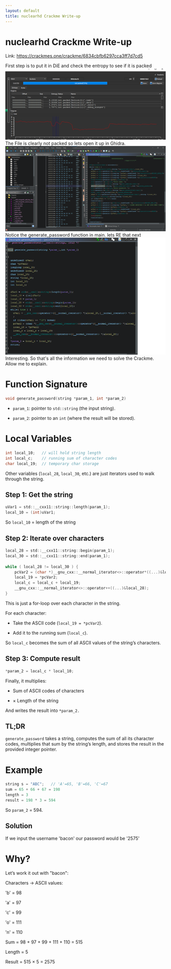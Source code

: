 ```yaml
---
layout: default
title: nuclearhd Crackme Write-up
---
```


# nuclearhd Crackme Write-up

Link:  https://crackmes.one/crackme/6834cbfb6297cca3ff7d7cd5

First step is to put it in DiE and check the entropy to see if it is packed
![Error Loading Image](/practice/crackme2/1.png)
The File is clearly not packed so lets open it up in Ghidra.
![Error Loading Image](/practice/crackme2/2.png)
Notice the generate_password function in main. lets RE that next
![Error Loading Image](/practice/crackme2/3.png)
Interesting. So that's all the information we need to solve the Crackme. Allow me to explain.
# Function Signature

```c
void generate_password(string *param_1, int *param_2)

```
- `param_1`: pointer to `std::string` (the input string).

- `param_2`: pointer to an `int` (where the result will be stored).

# Local Variables
```c
int local_10;   // will hold string length
int local_c;    // running sum of character codes
char local_19;  // temporary char storage
```
Other variables (`local_28`, `local_30`, etc.) are just iterators used to walk through the string.

## Step 1: Get the string

```c
uVar1 = std::__cxx11::string::length(param_1);
local_10 = (int)uVar1;

```
So `local_10` = length of the string

## Step 2: Iterate over characters

```c
local_28 = std::__cxx11::string::begin(param_1);
local_30 = std::__cxx11::string::end(param_1);

while ( local_28 != local_30 ) {
    pcVar2 = (char *)__gnu_cxx::__normal_iterator<>::operator*((...)&local_28);
    local_19 = *pcVar2;
    local_c = local_c + local_19;
    __gnu_cxx::__normal_iterator<>::operator++((...)&local_28);
}

```

This is just a for-loop over each character in the string.

For each character:

- Take the ASCII code (`local_19 = *pcVar2`).

- Add it to the running sum (`local_c`).

So `local_c` becomes the sum of all ASCII values of the string’s characters.


## Step 3: Compute result

```cpp
*param_2 = local_c * local_10;
```

Finally, it multiplies:

- Sum of ASCII codes of characters

- × Length of the string

And writes the result into `*param_2.`

## TL;DR
`generate_password` takes a string, computes the sum of all its character codes, multiplies that sum by the string’s length, and stores the result in the provided integer pointer.

# Example

```cpp
string s = "ABC";   // 'A'=65, 'B'=66, 'C'=67
sum = 65 + 66 + 67 = 198
length = 3
result = 198 * 3 = 594
```

So `param_2` = 594.

## Solution
If we input the username 'bacon' our password would be '2575'

# Why?

Let’s work it out with "bacon":

Characters -> ASCII values:

'b' = 98

'a' = 97

'c' = 99

'o' = 111

'n' = 110

Sum = 98 + 97 + 99 + 111 + 110 = 515

Length = 5

Result = 515 × 5 = 2575
